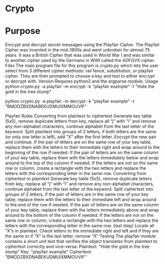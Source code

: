 # Crypto

# Purpose 
Encrypt and decrypt secret messages using the Playfair Cipher.  The Playfair Cipher was invented in the mid-1800s and went unbroken for almost 75 years.  It was a British Cipher that was used in World War I and was similar to another cipher used by the Germans in WWI called the ADFGVX cipher.
Files
The main program file for this program is crypto.py which lets the user select from 3 different cipher methods: rail fence, substitution, or playfair cipher.  They are then prompted to choose a key and text to either encrypt or decrypt with.
Version
Requires python3 and the argparse module.
Usage
python crypto.py -a playfair -m encrypt -k "playfair example" -t "Hide the gold in the tree stump"

python crypto.py -a playfair -m decrypt -k "playfair example" -t "BMODZBXDNABEKUDMUIXMMOUVIF" 

Playfair Rules
Converting from plaintext to ciphertext
Generate key table (5x5), remove duplicate letters from key, replace all “j” with “i” and remove any non-alphabet characters, continue alphabet from the last letter of the keyword.
Split plaintext into groups of 2 letters, if both letters are the same (or only one letter is left), add "X" after the first letter.  Encrypt the new pair and continue.
If the pair of letters are on the same row of your key table, replace them with the letters to their immediate right and wrap around to the beginning of the row if needed.
If the pair of letters are on the same column of your key table, replace them with the letters immediately below and wrap around to the top of the column if needed.
If the letters are not on the same row or column, create a rectangle with the two letters and replace the letters with the corresponding letter in the same row.
Converting from ciphertext to plaintext
Generate key table (5x5), remove duplicate letters from key, replace all “j” with “i” and remove any non-alphabet characters, continue alphabet from the last letter of the keyword.
Split ciphertext into groups of 2 letters, if the pair of letters are in the same row of your key table, replace them with the letters to their immediate left and wrap around to the end of the row if needed.
If the pair of letters are on the same column of your key table, replace them with the letters immediately above and wrap around to the bottom of the column if needed.
If the letters are not on the same row or column, create a rectangle with the two letters and replace the letters with the corresponding letter in the same row.
(last step) Locate all “X”s in plaintext.  Check letters to the immediate right and left and if they are the same or if “X” is the last letter, remove “X”
Testing
The playfair module contains a short unit test that verifies the object translates from plaintext to ciphertext correctly and vice-versa.
Plaintext: "Hide the gold in the tree stump"
Key: "playfair example"
Ciphertext: "BMODZBXDNABEKUDMUIXMMOUVIF”
